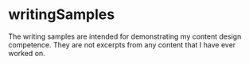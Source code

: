 # writingSamples
The writing samples are intended for demonstrating my content design competence. They are not excerpts from any content that I have ever worked on.
